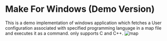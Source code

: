 # Make For Windows (Demo Version)
This is a demo implementation of windows application which fetches a User configuration associated with specified programming language in a map file and executes it as a command.
only supports C and C++.
![map](https://github.com/mfc0d1ng/make-demo-version/assets/131618380/de3937bb-1a14-4199-ae6e-73c7a854d06b)



